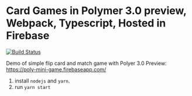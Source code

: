 # Card Games in Polymer 3.0 preview, Webpack, Typescript, Hosted in Firebase

[![Build Status](https://travis-ci.org/chybie/poly-mini-game.svg?branch=master)](https://travis-ci.org/chybie/poly-mini-game)

Demo of simple flip card and match game with Polyer 3.0 Preview: https://poly-mini-game.firebaseapp.com/

1. install `nodejs` and `yarn`.
2. run `yarn start`


